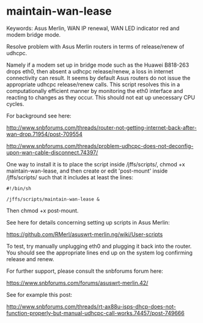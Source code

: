 # maintain-wan-lease
Keywords: Asus Merlin, WAN IP renewal, WAN LED indicator red and modem bridge mode. 

Resolve problem with Asus Merlin routers in terms of release/renew of udhcpc.

Namely if a modem set up in bridge mode such as the Huawei B818-263 drops eth0, then absent a udhcpc release/renew, a loss in internet connectivity can result. It seems by default Asus routers do not issue the appropriate udhcpc release/renew calls. This script resolves this in a computationally efficient manner by monitoring the eth0 interface and reacting to changes as they occur. This should not eat up unecessary CPU cycles.

For background see here: 

http://www.snbforums.com/threads/router-not-getting-internet-back-after-wan-drop.71954/post-709554

http://www.snbforums.com/threads/problem-udhcpc-does-not-deconfig-upon-wan-cable-disconnect.74397/

One way to install it is to place the script inside /jffs/scripts/, chmod +x maintain-wan-lease, and then create or edit 'post-mount' inside /jffs/scripts/ such that it includes at least the lines:

```
#!/bin/sh

/jffs/scripts/maintain-wan-lease &
```

Then chmod +x post-mount. 

See here for details concerning setting up scripts in Asus Merlin:

https://github.com/RMerl/asuswrt-merlin.ng/wiki/User-scripts

To test, try manually unplugging eth0 and plugging it back into the router. You should see the appropriate lines end up on the system log confirming release and renew. 

For further support, please consult the snbforums forum here:

https://www.snbforums.com/forums/asuswrt-merlin.42/

See for example this post:

http://www.snbforums.com/threads/rt-ax88u-isps-dhcp-does-not-function-properly-but-manual-udhcpc-call-works.74457/post-749666

